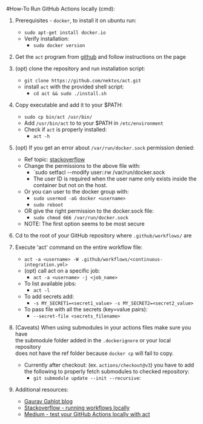#How-To Run GitHub Actions locally (cmd):

1. Prerequisites - `docker`, to install it on  ubuntu run:
    - `sudo apt-get install docker.io`
    - Verify installation:
        - `sudo docker version`

2. Get the `act` program from [github][1] and follow instructions on the page

3. (opt) clone the repository and run installation script:
    - `git clone https://github.com/nektos/act.git`
    - install `act` with the provided shell script:
        - `cd act && sudo ./install.sh`

4. Copy executable and add it to your $PATH:
    - `sudo cp bin/act /usr/bin/`
    - Add `/usr/bin/act` to to your $PATH in `/etc/environment`
    - Check if `act` is properly installed:
        - `act -h`

5. (opt) If you get an error about `/var/run/docker.sock` permission denied:
    - Ref topic: [stackoverflow][2]
    - Change the permissions to the above file with:
        - `sudo setfacl --modify user:<username or ID>:rw /var/run/docker.sock
        - The user ID is required when the user name only exists inside the  
          container but not on the host.
    - Or you can user to the docker group with:
        - `sudo usermod -aG docker <username>`
        - `sudo reboot`
    - OR give the right permission to the docker.sock file:
        - `sudo chmod 666 /var/run/docker.sock`
    - NOTE: The first option seems to be most secure

6. Cd to the root of your GitHub repository where `.github/workflows/` are

7. Execute 'act' command on the entire workflow file:
    - `act -a <username> -W .github/workflows/<continuous-integration.yml>`
    - (opt) call act on a specific job:
        - `act -a <username> -j <job_name>`
    - To list available jobs:
        - `act -l`
    - To add secrets add:
        - `-s MY_SECRET1=<secret1_value> -s MY_SECRET2=<secret2_value>`
    - To pass file with all the secrets (key=value pairs):
        - `--secret-file <secrets_filename>`

8. (Caveats) When using submodules in your actions files make sure you have  
   the submodule folder added in the `.dockerignore` or your local repository  
   does not have the ref folder because `docker cp` will fail to copy.
    - Currently after checkout: (ex. `actions/checkout@v3`) you have to add  
      the following to properly fetch submodules to checked repository:
        - `git submodule update --init --recursive`:

9. Additional resources:
    - [Gaurav Gahlot blog][3]
    - [Stackoverflow - running workflows locally][4]
    - [Medium - test your GitHub Actions locally with act][5]

[1]: <https://github.com/nektos/act> "act official repository"
[2]: <https://stackoverflow.com/questions/51342810/how-to-fix-dial-unix-var-run-docker-sock-connect-permission-denied-when-gro> "Change docker.sock permissions"
[3]: <https://gauravgahlot.in/blog/run-github-actions-locally-docker-nektos-act/> "Gaurav Gahlot blog"
[4]: <https://stackoverflow.com/questions/59241249/how-to-run-github-actions-workflows-locally#:~:text=One%20way%20to%20test%20Github,actual%20repo%20with%20broken%20commits.> "stackoverflow running workflows locally"
[5]: <https://medium.com/it-dead-inside/test-your-github-actions-locally-with-act-c3790834fc3a> "Medium - test your Github Actions locally with act"
